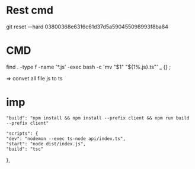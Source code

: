 # Rest cmd

git reset --hard 03800368e6316c61d37d5a590455098993f8ba84

# CMD

find . -type f -name '\*.js' -exec bash -c 'mv "$1" "${1%.js}.ts"' \_ {} \;

=> convet all file js to ts

# imp

    "build": "npm install && npm install --prefix client && npm run build --prefix client"

    "scripts": {
    "dev": "nodemon --exec ts-node api/index.ts",
    "start": "node dist/index.js",
    "build": "tsc"

},
